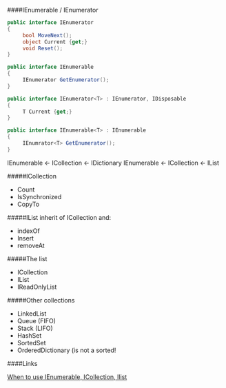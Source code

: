 ####IEnumerable / IEnumerator

```cs
public interface IEnumerator
{
     bool MoveNext();
     object Current {get;}
     void Reset();
}

public interface IEnumerable
{
     IEnumerator GetEnumerator();
}

public interface IEnumerator<T> : IEnumerator, IDisposable
{
     T Current {get;}
}

public interface IEnumerable<T> : IEnumerable
{
     IEnumrator<T> GetEnumerator();
}
```

IEnumerable <- ICollection <- IDictionary
IEnumerable <- ICollection <- IList

#####ICollection
- Count
- IsSynchronized
- CopyTo

#####IList
inherit of ICollection and:
- indexOf
- Insert
- removeAt

#####The list
- ICollection<T>
- IList<T>
- IReadOnlyList<T>

#####Other collections
- LinkedList<T>
- Queue<T> (FIFO)
- Stack<T> (LIFO)
- HashSet<T>
- SortedSet<T>
- OrderedDictionary (is not a sorted! 

####Links

[When to use IEnumerable, ICollection, Ilist](http://www.claudiobernasconi.ch/2013/07/22/when-to-use-ienumerable-icollection-ilist-and-list/)
